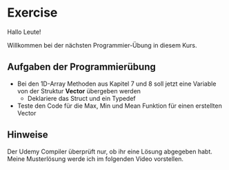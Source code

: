 # Exercise

Hallo Leute!

Willkommen bei der nächsten Programmier-Übung in diesem Kurs.

## Aufgaben der Programmierübung

- Bei den 1D-Array Methoden aus Kapitel 7 und 8 soll jetzt eine Variable von der Struktur **Vector** übergeben werden
  - Deklariere das Struct und ein Typedef
- Teste den Code für die Max, Min und Mean Funktion für einen erstellten Vector

## Hinweise

Der Udemy Compiler überprüft nur, ob ihr eine Lösung abgegeben habt.  
Meine Musterlösung werde ich im folgenden Video vorstellen.
